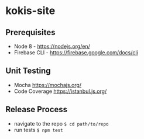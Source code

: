 # kokis-site

## Prerequisites
- Node 8 - https://nodejs.org/en/
- Firebase CLI - https://firebase.google.com/docs/cli

## Unit Testing
- Mocha https://mochajs.org/
- Code Coverage https://istanbul.js.org/

## Release Process
- navigate to the repo ```$ cd path/to/repo```
- run tests ```$ npm test```
